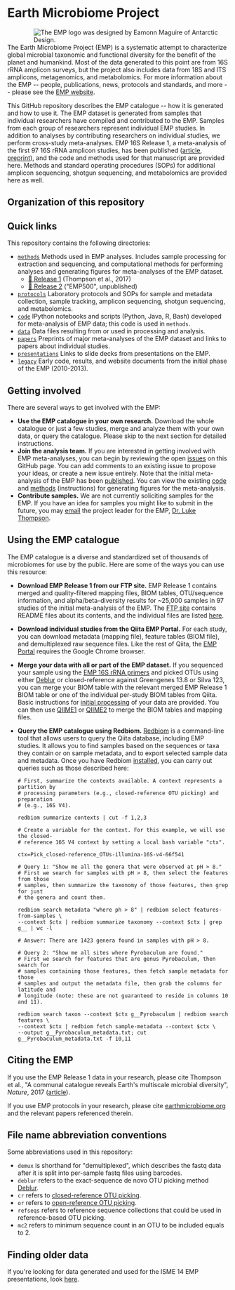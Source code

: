 # Earth Microbiome Project

<div style="float: right; margin-left: 30px;"><img title="The EMP logo was designed by Eamonn Maguire of Antarctic Design." style="float: right;margin-left: 30px;" src="http://www.earthmicrobiome.org/files/2011/01/EMP-green-small.png" align=right /></div>

The Earth Microbiome Project (EMP) is a systematic attempt to characterize global microbial taxonomic and functional diversity for the benefit of the planet and humankind. Most of the data generated to this point are from 16S rRNA amplicon surveys, but the project also includes data from 18S and ITS amplicons, metagenomics, and metabolomics. For more information about the EMP -- people, publications, news, protocols and standards, and more -- please see the [EMP website](http://www.earthmicrobiome.org/).

This GitHub repository describes the EMP catalogue -- how it is generated and how to use it. The EMP dataset is generated from samples that individual researchers have compiled and contributed to the EMP. Samples from each group of researchers represent individual EMP studies. In addition to analyses by contributing researchers on individual studies, we perform cross-study meta-analyses. EMP 16S Release 1, a meta-analysis of the first 97 16S rRNA amplicon studies, has been published ([article](http://doi.org/10.1038/nature24621), [preprint](https://github.com/biocore/emp/tree/master/papers)), and the code and methods used for that manuscript are provided here. Methods and standard operating procedures (SOPs) for additional amplicon sequencing, shotgun sequencing, and metabolomics are provided here as well.

## Organization of this repository

## Quick links

This repository contains the following directories:

* [`methods`](https://github.com/biocore/emp/tree/master/methods) Methods used in EMP analyses. Includes sample processing for extraction and sequencing, and computational methods for performing analyses and generating figures for meta-analyses of the EMP dataset.
    - [📓 Release 1](https://github.com/biocore/emp/tree/methods/methods_release1.md) (Thompson et al., 2017)
    - [📓 Release 2](https://github.com/biocore/emp/tree/methods/methods_release2.md) ("EMP500", unpublished)
* [`protocols`](https://github.com/biocore/emp/tree/master/protocols) Laboratory protocols and SOPs for sample and metadata collection, sample tracking, amplicon sequencing, shotgun sequencing, and metabolomics.
* [`code`](https://github.com/biocore/emp/tree/master/code) IPython notebooks and scripts (Python, Java, R, Bash) developed for meta-analysis of EMP data; this code is used in `methods`.
* [`data`](https://github.com/biocore/emp/tree/master/data) Data files resulting from or used in processing and analysis.
* [`papers`](https://github.com/biocore/emp/tree/master/papers) Preprints of major meta-analyses of the EMP dataset and links to papers about individual studies.
* [`presentations`](https://github.com/biocore/emp/tree/master/presentations) Links to slide decks from presentations on the EMP.
* [`legacy`](https://github.com/biocore/emp/tree/master/legacy) Early code, results, and website documents from the initial phase of the EMP (2010-2013).

## Getting involved

There are several ways to get involved with the EMP:

* **Use the EMP catalogue in your own research.** Download the whole catalogue or just a few studies, merge and analyze them with your own data, or query the catalogue. Please skip to the next section for detailed instructions.
* **Join the analysis team.** If you are interested in getting involved with EMP meta-analyses, you can begin by reviewing the open [issues](https://github.com/biocore/emp/issues) on this GitHub page. You can add comments to an existing issue to propose your ideas, or create a new issue entirely. Note that the initial meta-analysis of the EMP has been [published](http://doi.org/10.1038/nature24621). You can view the existing [code](https://github.com/biocore/emp/tree/master/code) and [methods](https://github.com/biocore/emp/tree/master/methods) (instructions) for generating figures for the meta-analysis.
* **Contribute samples.** We are not currently soliciting samples for the EMP. If you have an idea for samples you might like to submit in the future, you may [email](mailto:lukethompson@gmail.com) the project leader for the EMP, [Dr. Luke Thompson](https://swfsc.noaa.gov/staff.aspx?id=22360).

## Using the EMP catalogue

The EMP catalogue is a diverse and standardized set of thousands of microbiomes for use by the public. Here are some of the ways you can use this resource:

* **Download EMP Release 1 from our FTP site.** EMP Release 1 contains merged and quality-filtered mapping files, BIOM tables, OTU/sequence information, and alpha/beta-diversity results for ~25,000 samples in 97 studies of the initial meta-analysis of the EMP. The [FTP site](ftp://ftp.microbio.me/emp/release1) contains README files about its contents, and the individual files are listed [here](https://github.com/biocore/emp/blob/master/data/ftp_contents.txt).
* **Download individual studies from the Qiita EMP Portal.** For each study, you can download metadata (mapping file), feature tables (BIOM file), and demultiplexed raw sequence files. Like the rest of Qiita, the [EMP Portal](https://qiita.ucsd.edu/emp/) requires the Google Chrome browser.
* **Merge your data with all or part of the EMP dataset.** If you sequenced your sample using the [EMP 16S rRNA primers](http://www.earthmicrobiome.org/protocols-and-standards/16s/) and picked OTUs using either [Deblur](http://msystems.asm.org/content/2/2/e00191-16) or closed-reference against Greengenes 13.8 or Silva 123, you can merge your BIOM table with the relevant merged EMP Release 1 BIOM table or one of the individual per-study BIOM tables from Qiita. Basic instructions for [initial processing](http://www.earthmicrobiome.org/protocols-and-standards/initial-qiime-processing/) of your data are provided. You can then use [QIIME1](http://qiime.org/) or [QIIME2](https://qiime2.org/) to merge the BIOM tables and mapping files.
* **Query the EMP catalogue using Redbiom.** [Redbiom](https://github.com/biocore/redbiom) is a command-line tool that allows users to query the Qiita database, including EMP studies. It allows you to find samples based on the sequences or taxa they contain or on sample metadata, and to export selected sample data and metadata. Once you have Redbiom [installed](https://github.com/biocore/redbiom#installation), you can carry out queries such as those described here:

    ```
    # First, summarize the contexts available. A context represents a partition by 
    # processing parameters (e.g., closed-reference OTU picking) and preparation 
    # (e.g., 16S V4).
    
    redbiom summarize contexts | cut -f 1,2,3
    
    # Create a variable for the context. For this example, we will use the closed-
    # reference 16S V4 context by setting a local bash variable "ctx". 
    
    ctx=Pick_closed-reference_OTUs-illumina-16S-v4-66f541
    
    # Query 1: "Show me all the genera that were observed at pH > 8."
    # First we search for samples with pH > 8, then select the features from those 
    # samples, then summarize the taxonomy of those features, then grep for just 
    # the genera and count them.
    
    redbiom search metadata "where ph > 8" | redbiom select features-from-samples \
    --context $ctx | redbiom summarize taxonomy --context $ctx | grep g__ | wc -l
    
    # Answer: There are 1423 genera found in samples with pH > 8.
    
    # Query 2: "Show me all sites where Pyrobaculum are found." 
    # First we search for features that are genus Pyrobaculum, then search for 
    # samples containing those features, then fetch sample metadata for those 
    # samples and output the metadata file, then grab the columns for latitude and 
    # longitude (note: these are not guaranteed to reside in columns 10 and 11).
    
    redbiom search taxon --context $ctx g__Pyrobaculum | redbiom search features \
    --context $ctx | redbiom fetch sample-metadata --context $ctx \
    --output g__Pyrobaculum_metadata.txt; cut g__Pyrobaculum_metadata.txt -f 10,11
    ```

## Citing the EMP

If you use the EMP Release 1 data in your research, please cite Thompson et al., "A communal catalogue reveals Earth's multiscale microbial diversity", *Nature*, 2017 ([article](http://doi.org/10.1038/nature24621)).

If you use EMP protocols in your research, please cite [earthmicrobiome.org](earthmicrobiome.org) and the relevant papers referenced therein.

## File name abbreviation conventions

Some abbreviations used in this repository:

* `demux` is shorthand for "demultiplexed", which describes the fastq data after it is split into per-sample fastq files using barcodes.
* `deblur` refers to the exact-sequence de novo OTU picking method [Deblur](https://github.com/cuttlefishh/deblur).
* `cr` refers to [closed-reference OTU picking](http://qiime.org/tutorials/otu_picking.html#closed-reference-otu-picking).
* `or` refers to [open-reference OTU picking](http://qiime.org/tutorials/otu_picking.html#open-reference-otu-picking).
* `refseqs` refers to reference sequence collections that could be used in reference-based OTU picking.
* `mc2` refers to minimum sequence count in an OTU to be included equals to 2.

## Finding older data

If you're looking for data generated and used for the ISME 14 EMP presentations, look [here](https://github.com/EarthMicrobiomeProject/emp/tree/isme14).

